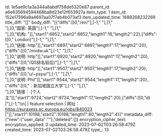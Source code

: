id: 1e5ae9c1a3a344a8abdf758de5320e87
parent_id: a6e635694594468ba8d23e12f653927a
item_type: 1
item_id: 152e17596a9a4697aa07f7ab4b073af3
item_updated_time: 1688268232269
title_diff: "[]"
body_diff: "[{\"diffs\":[[0,\"/en/\"],[-1,\" \"],[1,\"<br>\"],[0,\"国家: 英国\"],[-1,\" \"],[1,\"<br>\"],[0,\"机构: \"]],\"start1\":6852,\"start2\":6852,\"length1\":16,\"length2\":22},{\"diffs\":[[0,\" London)\"],[-1,\" \"],[1,\"<br>\"],[0,\"链接: http\"]],\"start1\":6897,\"start2\":6897,\"length1\":17,\"length2\":20},{\"diffs\":[[0,\"/mvdw.uk\"],[-1,\" \"],[1,\"<br>\"],[0,\"说明: http\"]],\"start1\":6920,\"start2\":6920,\"length1\":17,\"length2\":20},{\"diffs\":[[0,\"(QS排名较后)\"],[-1,\" \"],[1,\"<br>\"],[0,\"链接: http\"]],\"start1\":9507,\"start2\":9507,\"length1\":17,\"length2\":20},{\"diffs\":[[0,\"u/~psyu/\"],[-1,\" \"],[1,\"<br>\"],[0,\"说明: Phil\"]],\"start1\":9544,\"start2\":9544,\"length1\":17,\"length2\":20},{\"diffs\":[[0,\"：新加坡国立大学\"],[-1,\" \"],[1,\"<br>\"],[0,\"链接： [个人主\"]],\"start1\":9724,\"start2\":9724,\"length1\":17,\"length2\":20},{\"diffs\":[[0,\"d) |\"],[-1,\"\\\n|     | feature selection | 网址： https://euraxess.ec.europa.eu/jobs/840023 |\"]],\"start1\":10198,\"start2\":10198,\"length1\":80,\"length2\":4}]"
metadata_diff: {"new":{"user_data":""},"deleted":[]}
encryption_cipher_text: 
encryption_applied: 0
updated_time: 2023-07-02T03:26:58.479Z
created_time: 2023-07-02T03:26:58.479Z
type_: 13